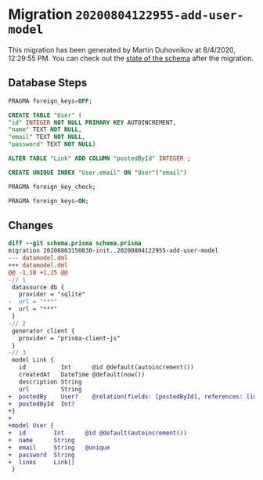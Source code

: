 # Migration `20200804122955-add-user-model`

This migration has been generated by Martin Duhovnikov at 8/4/2020, 12:29:55 PM.
You can check out the [state of the schema](./schema.prisma) after the migration.

## Database Steps

```sql
PRAGMA foreign_keys=OFF;

CREATE TABLE "User" (
"id" INTEGER NOT NULL PRIMARY KEY AUTOINCREMENT,
"name" TEXT NOT NULL,
"email" TEXT NOT NULL,
"password" TEXT NOT NULL)

ALTER TABLE "Link" ADD COLUMN "postedById" INTEGER ;

CREATE UNIQUE INDEX "User.email" ON "User"("email")

PRAGMA foreign_key_check;

PRAGMA foreign_keys=ON;
```

## Changes

```diff
diff --git schema.prisma schema.prisma
migration 20200803150830-init..20200804122955-add-user-model
--- datamodel.dml
+++ datamodel.dml
@@ -1,18 +1,25 @@
-// 1
 datasource db {
   provider = "sqlite"
-  url = "***"
+  url = "***"
 }
-// 2
 generator client {
   provider = "prisma-client-js"
 }
-// 3
 model Link {
   id          Int      @id @default(autoincrement())
   createdAt   DateTime @default(now())
   description String
   url         String
+  postedBy    User?    @relation(fields: [postedById], references: [id])
+  postedById  Int?
+}
+
+model User {
+  id        Int      @id @default(autoincrement())
+  name      String
+  email     String   @unique
+  password  String
+  links     Link[]
 }
```


